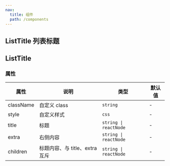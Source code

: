 ```yaml
---
nav:
  title: 组件
  path: /components
---
```


## ListTitle 列表标题

<code src="./demos/demo1.tsx"></code>

## ListTitle

### 属性

| 属性      | 说明                           | 类型                  | 默认值 |
| --------- | ------------------------------ | --------------------- | ------ |
| className | 自定义 class                   | `string`              | -      |
| style     | 自定义样式                     | `css`                 | -      |
| title     | 标题                           | `string \| reactNode` | -      |
| extra     | 右侧内容                       | `string \| reactNode` | -      |
| children  | 标题内容、与 title、extra 互斥 | `string \| reactNode` | -      |

